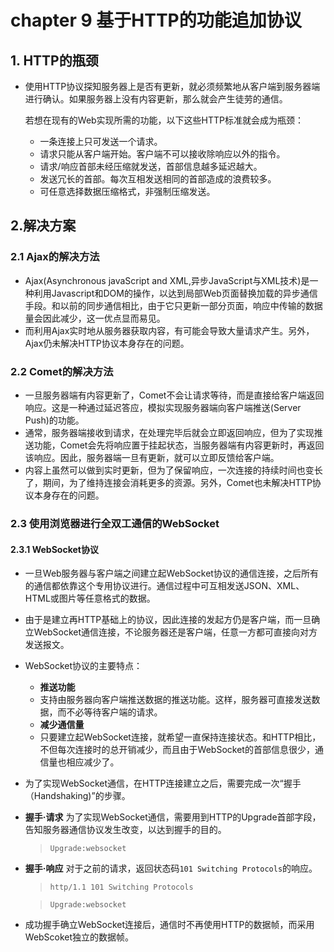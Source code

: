 # chapter 9 基于HTTP的功能追加协议
## 1. HTTP的瓶颈
- 使用HTTP协议探知服务器上是否有更新，就必须频繁地从客户端到服务器端进行确认。如果服务器上没有内容更新，那么就会产生徒劳的通信。

    若想在现有的Web实现所需的功能，以下这些HTTP标准就会成为瓶颈：
    - 一条连接上只可发送一个请求。
    - 请求只能从客户端开始。客户端不可以接收除响应以外的指令。
    - 请求/响应首部未经压缩就发送，首部信息越多延迟越大。
    - 发送冗长的首部。每次互相发送相同的首部造成的浪费较多。
    - 可任意选择数据压缩格式，非强制压缩发送。
## 2.解决方案
### 2.1 Ajax的解决方法
- Ajax(Asynchronous javaScript and XML,异步JavaScript与XML技术)是一种利用Javascript和DOM的操作，以达到局部Web页面替换加载的异步通信手段。和以前的同步通信相比，由于它只更新一部分页面，响应中传输的数据量会因此减少，这一优点显而易见。
- 而利用Ajax实时地从服务器获取内容，有可能会导致大量请求产生。另外，Ajax仍未解决HTTP协议本身存在的问题。
### 2.2 Comet的解决方法
- 一旦服务器端有内容更新了，Comet不会让请求等待，而是直接给客户端返回响应。这是一种通过延迟答应，模拟实现服务器端向客户端推送(Server Push)的功能。
- 通常，服务器端接收到请求，在处理完毕后就会立即返回响应，但为了实现推送功能，Comet会先将响应置于挂起状态，当服务器端有内容更新时，再返回该响应。因此，服务器端一旦有更新，就可以立即反馈给客户端。
- 内容上虽然可以做到实时更新，但为了保留响应，一次连接的持续时间也变长了，期间，为了维持连接会消耗更多的资源。另外，Comet也未解决HTTP协议本身存在的问题。
### 2.3 使用浏览器进行全双工通信的WebSocket
#### 2.3.1 WebSocket协议
- 一旦Web服务器与客户端之间建立起WebSocket协议的通信连接，之后所有的通信都依靠这个专用协议进行。通信过程中可互相发送JSON、XML、HTML或图片等任意格式的数据。
- 由于是建立再HTTP基础上的协议，因此连接的发起方仍是客户端，而一旦确立WebSocket通信连接，不论服务器还是客户端，任意一方都可直接向对方发送报文。
- WebSocket协议的主要特点：
    - **推送功能**
    - 支持由服务器向客户端推送数据的推送功能。这样，服务器可直接发送数据，而不必等待客户端的请求。
    - **减少通信量**
    - 只要建立起WebSocket连接，就希望一直保持连接状态。和HTTP相比，不但每次连接时的总开销减少，而且由于WebSocket的首部信息很少，通信量也相应减少了。
- 为了实现WebSocket通信，在HTTP连接建立之后，需要完成一次“握手（Handshaking)”的步骤。
- **握手·请求**
    为了实现WebSocket通信，需要用到HTTP的Upgrade首部字段，告知服务器通信协议发生改变，以达到握手的目的。
    > `Upgrade:websocket`
- **握手·响应**
    对于之前的请求，返回状态码`101 Switching Protocols`的响应。
    > `http/1.1 101 Switching Protocols`

    > `Upgrade:websocket`
- 成功握手确立WebSocket连接后，通信时不再使用HTTP的数据帧，而采用WebScoket独立的数据帧。
    